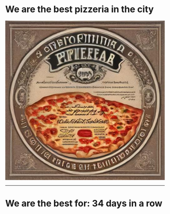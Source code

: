 # We are the best pizzeria in the city

![Certificate of the best pizzeria](photos/certificate.jpg)

--- 

# We are the best for: 34 days in a row